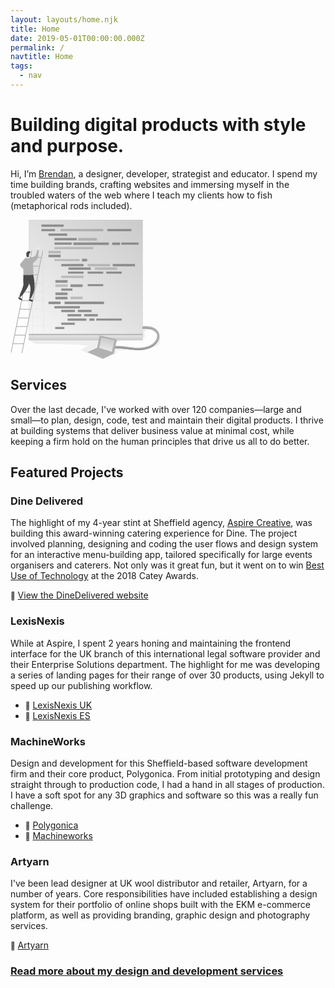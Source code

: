 ```yaml
---
layout: layouts/home.njk
title: Home
date: 2019-05-01T00:00:00.000Z
permalink: /
navtitle: Home
tags:
  - nav
---
```

# Building digital products with style and purpose.

Hi, I’m [Brendan](/about), a designer, developer, strategist and educator. I spend my time building brands, crafting websites and immersing myself in the troubled waters of the web where I teach my clients how to fish (metaphorical rods included).


<section class="illustrated">

<svg width="240px" height="223px" viewBox="0 0 240 223" version="1.1" xmlns="http://www.w3.org/2000/svg" xmlns:xlink="http://www.w3.org/1999/xlink">
    <defs>
        <linearGradient x1="152.374558%" y1="-62.6912881%" x2="-11.7845172%" y2="118.011447%" id="linearGradient-1">
            <stop stop-color="#FFFFFF" stop-opacity="0" offset="0%"></stop>
            <stop stop-color="#FFFFFF" offset="100%"></stop>
        </linearGradient>
        <linearGradient x1="50.0015101%" y1="208.092105%" x2="50.0015101%" y2="-98.9473684%" id="linearGradient-2">
            <stop stop-color="#FFFFFF" stop-opacity="0" offset="0%"></stop>
            <stop stop-color="#FFFFFF" offset="99%"></stop>
        </linearGradient>
        <linearGradient x1="74.5080299%" y1="-61.7049235%" x2="26.6091382%" y2="146.279219%" id="linearGradient-3">
            <stop stop-color="#FFFFFF" stop-opacity="0" offset="0%"></stop>
            <stop stop-color="#FFFFFF" offset="100%"></stop>
        </linearGradient>
    </defs>
    <g id="Content" stroke="none" stroke-width="1" fill="none" fill-rule="evenodd">
        <g id="developing_code" style="mix-blend-mode: multiply;" fill-rule="nonzero">
            <path d="M239.680734,188.515596 C240.093578,193.166972 239.069725,197.13578 237.346789,199.288073 C235.623853,201.440367 233.047706,202.783486 230.383486,203.499083 C227.719266,204.214679 219.07156,206.383486 216.319266,206.537615 C218.994495,205.706422 229.288073,202.59633 230.631193,200.13578 C231.191721,199.004651 231.684337,197.84112 232.106422,196.651376 C233.014679,194.366972 234.20367,183.677064 235.959633,181.921101 C238.001835,179.895413 239.482569,186.258716 239.680734,188.515596 Z" id="Path" fill="#6D6D6D" opacity="0.1"></path>
            <path d="M124.788991,201.418349 C100.220733,199.194263 75.5475885,198.341563 50.8844037,198.86422 C43.8825688,199.018349 35.6697248,198.704587 31.6513761,192.968807 C36.1376147,189.473394 42.2366972,189.115596 47.9174312,188.922936 C103.750459,186.930275 155.537615,185.240367 211.370642,183.247706 C208.811009,181.392661 211.370642,176.862385 210.853211,173.741284 C216.357798,172.056881 228.005505,174.67156 231.622018,178.497248 C228.236697,176.069725 221.014679,175.194495 217.93211,176.455046 C214.849541,177.715596 212.350459,180.489908 214.029358,183.357798 C214.524771,184.205505 215.322936,184.926606 215.455046,185.900917 C215.675229,187.524771 213.974312,188.702752 212.46055,189.330275 C199.122936,194.834862 182.906422,189.566972 170.020183,196.078899 C169.248376,196.407784 168.573711,196.928944 168.06055,197.592661 C166.144954,200.504587 170.636697,203.361468 174.07156,203.93945 C186.359643,206.0205 198.788061,207.165078 211.249541,207.363303 L169.034862,209.322936 C170.240367,210.765138 169.629358,213.099083 168.225688,214.348624 C166.822018,215.598165 164.889908,216 163.040367,216.330275 C147.418349,219 125.289908,217.937615 112.2,207.522936 C116.179817,205.188991 120.594495,203.388991 124.788991,201.418349 Z" id="Path" fill="#6D6D6D" opacity="0.1"></path>
            <path d="M23.3669725,61.5247706 L17.3119266,68.4275229 C16.2550459,69.6275229 15.1100917,71.0477064 15.3522936,72.6330275 C15.550628,73.5266471 15.9926654,74.3478457 16.6293578,75.0055046 C17.7741126,76.3718147 19.0809776,77.5936503 20.5211009,78.6440367 C22.5577982,73.0954128 24.1321101,67.3981651 23.3669725,61.5247706 Z" id="Path" fill="#B3B3B3"></path>
            <rect id="Rectangle" fill="#B3B3B3" x="29.3119266" y="0" width="182.262385" height="182.730275"></rect>
            <rect id="Rectangle" fill="url(#linearGradient-1)" x="29.3119266" y="0" width="182.262385" height="182.730275"></rect>
            <polygon id="Rectangle" fill="#B3B3B3" transform="translate(17.432593, 130.820124) rotate(-78.530000) translate(-17.432593, -130.820124) " points="-65.7004343 130.242143 100.565621 130.242143 100.565621 131.398106 -65.7004343 131.398106"></polygon>
            <polygon id="Rectangle" fill="#B3B3B3" transform="translate(34.941830, 131.418429) rotate(-78.460000) translate(-34.941830, -131.418429) " points="-48.4223904 130.840447 118.30605 130.840447 118.30605 131.99641 -48.4223904 131.99641"></polygon>
            <rect id="Rectangle" fill="#B3B3B3" x="31.6348624" y="59.8678899" width="17.6697248" height="1.1559633"></rect>
            <rect id="Rectangle" fill="#B3B3B3" x="28.8495413" y="73.6623853" width="17.6697248" height="1.1559633"></rect>
            <rect id="Rectangle" fill="#B3B3B3" x="26.0587156" y="87.4513761" width="17.6697248" height="1.1559633"></rect>
            <rect id="Rectangle" fill="#B3B3B3" x="23.2678899" y="101.245872" width="17.6697248" height="1.1559633"></rect>
            <rect id="Rectangle" fill="#B3B3B3" x="20.4770642" y="115.040367" width="17.6697248" height="1.1559633"></rect>
            <rect id="Rectangle" fill="#B3B3B3" x="17.6862385" y="128.834862" width="17.6697248" height="1.1559633"></rect>
            <rect id="Rectangle" fill="#B3B3B3" x="14.9009174" y="142.629358" width="17.6697248" height="1.1559633"></rect>
            <rect id="Rectangle" fill="#B3B3B3" x="12.1100917" y="156.423853" width="17.6697248" height="1.1559633"></rect>
            <rect id="Rectangle" fill="#B3B3B3" x="9.31926606" y="170.218349" width="17.6697248" height="1.1559633"></rect>
            <rect id="Rectangle" fill="#B3B3B3" x="6.52844037" y="184.012844" width="17.6697248" height="1.1559633"></rect>
            <rect id="Rectangle" fill="#B3B3B3" x="3.73761468" y="197.801835" width="17.6697248" height="1.1559633"></rect>
            <path d="M53.8458716,182.576147 L52.4036697,51.4899083 L51.1981651,51.2587156 L51.3082569,61.2385321 L48.0880734,61.2385321 C48.0385321,59.5211009 47.8018349,57.8587156 47.1963303,56.7357798 C45.4954128,53.5706422 43.3431193,56.7357798 42.7266055,58.8550459 C42.4513761,59.7798165 42.0220183,60.7541284 41.1908257,61.2220183 L37.9431193,61.2220183 C37.5627033,61.145032 37.1752653,61.1081331 36.787156,61.1119266 C36.5476945,61.1243615 36.309942,61.1593793 36.0770642,61.2165138 L34.4256881,61.2165138 L34.2990826,51.0605505 L33.093578,50.8348624 L33.2477064,63.4183486 C33.1651376,63.5504587 33.0825688,63.6880734 33.0110092,63.8311927 C32.2733945,65.2788991 32.0862385,66.9302752 31.9100917,68.5486239 C30.3688073,84.7486239 31.1834862,101.06422 32.0036697,117.313761 C32.146789,120.126606 32.2954128,122.988991 33.2587156,125.636697 C33.4652906,126.208344 33.7213056,126.760894 34.0238532,127.288073 L34.7174312,182.620183 L53.8458716,182.576147 Z M52.640367,182.306422 L35.9449541,182.26789 L35.7963303,169.943119 L52.5027523,169.981651 L52.640367,182.306422 Z M52.4917431,168.853211 L35.7688073,168.814679 L35.6146789,156.489908 L52.3431193,156.533945 L52.4917431,168.853211 Z M52.3431193,155.405505 L35.6146789,155.344954 L35.4605505,143.020183 L52.2055046,143.06422 L52.3431193,155.405505 Z M52.1944954,141.952294 L35.4440367,141.908257 L35.2899083,129.583486 L36.3908257,129.583486 C36.5443615,129.665717 36.7024103,129.739228 36.8642202,129.80367 C37.8247351,130.133151 38.877966,130.057636 39.7816514,129.594495 L52.0678899,129.594495 L52.1944954,141.952294 Z M52.0458716,128.499083 L40.9926606,128.499083 C41.1483857,128.235701 41.2494776,127.943658 41.2899083,127.640367 C41.4440367,126.489908 40.8055046,125.411009 40.3706422,124.337615 C39.3302752,121.761468 39.4348624,118.921101 40.0513761,116.174312 L51.9137615,116.201835 L52.0458716,128.499083 Z M51.8972477,115.045872 L40.3376147,115.045872 C40.5357798,114.324771 40.7669725,113.614679 41.0146789,112.921101 C42.2477064,109.519266 43.9211009,106.249541 44.7357798,102.737615 L51.7651376,102.737615 L51.8972477,115.045872 Z M51.7321101,101.592661 L44.9559633,101.592661 C45.6495413,97.546789 45.1045872,93.3357798 45.3633028,89.2678899 L51.6,89.2678899 L51.7321101,101.592661 Z M51.5834862,88.1394495 L45.4623853,88.1394495 C45.5619931,87.1558366 45.7330876,86.1807816 45.9743119,85.2220183 C46.3376147,83.8348624 46.8770642,82.4697248 47.1027523,81.066055 C47.2843368,79.3199573 47.2510608,77.5581788 47.0036697,75.8201835 L51.4513761,75.8201835 L51.5834862,88.1394495 Z M51.3027523,62.3669725 L51.440367,74.6917431 L46.9155963,74.6917431 C46.8706696,74.0983798 46.8559717,73.5031144 46.8715596,72.9082569 C46.9486239,70.7834862 47.5376147,68.7082569 47.7853211,66.5944954 C47.9579085,65.1932973 48.0571265,63.7840348 48.0825688,62.3724771 L51.3027523,62.3669725 Z" id="Shape" fill="#AAAAAA" opacity="0.1"></path>
            <g id="Group" opacity="0.75" transform="translate(48.990826, 7.155963)" fill="#747474">
                <rect id="Rectangle" x="0.467889908" y="0.440366972" width="35.6477064" height="3.72110092"></rect>
                <rect id="Rectangle" x="0.467889908" y="7.64587156" width="21.759633" height="3.50091743"></rect>
                <rect id="Rectangle" opacity="0.54" x="31.0018349" y="7.64587156" width="68.4715596" height="3.52293578"></rect>
                <rect id="Rectangle" x="105.880734" y="7.64587156" width="38.5431193" height="3.52293578"></rect>
                <rect id="Rectangle" x="11.7853211" y="14.8513761" width="29.9174312" height="3.69357798"></rect>
                <rect id="Rectangle" opacity="0.48" x="11.7853211" y="42.5449541" width="19.4201835" height="4.1559633"></rect>
                <rect id="Rectangle" x="65.4110092" y="55.2495413" width="8.20183486" height="4.13944954"></rect>
                <rect id="Rectangle" x="11.7853211" y="48.7431193" width="19.4201835" height="4.1559633"></rect>
                <rect id="Rectangle" x="11.7853211" y="123.754128" width="19.4201835" height="4.1559633"></rect>
                <rect id="Rectangle" x="22.8385321" y="89.4275229" width="19.4201835" height="4.1559633"></rect>
                <rect id="Rectangle" opacity="0.48" x="22.8385321" y="96.2477064" width="19.4201835" height="4.1559633"></rect>
                <rect id="Rectangle" x="22.8385321" y="109.266055" width="19.4201835" height="4.1559633"></rect>
                <rect id="Rectangle" x="22.8385321" y="116.086239" width="19.4201835" height="4.1559633"></rect>
                <rect id="Rectangle" x="47.0201835" y="96.2477064" width="19.4201835" height="4.1559633"></rect>
                <rect id="Rectangle" opacity="0.48" x="47.0201835" y="115.877064" width="19.4201835" height="4.1559633"></rect>
                <rect id="Rectangle" x="37.5137615" y="123.754128" width="63.0440367" height="4.1559633"></rect>
                <rect id="Rectangle" x="21.3908257" y="22.0568807" width="35.6477064" height="3.72110092"></rect>
                <rect id="Rectangle" opacity="0.52" x="59.3669725" y="22.0568807" width="29.8788991" height="4.13394495"></rect>
                <rect id="Rectangle" x="21.3412844" y="29.2678899" width="27.5284404" height="3.50091743"></rect>
                <rect id="Rectangle" opacity="0.48" x="21.3412844" y="55.7174312" width="40.2495413" height="3.26422018"></rect>
                <rect id="Rectangle" x="128.383486" y="29.2678899" width="27.5284404" height="3.50091743"></rect>
                <rect id="Rectangle" x="51.5119266" y="29.2678899" width="56.8073394" height="3.88073394"></rect>
                <rect id="Rectangle" x="113.713761" y="29.2678899" width="12.5229358" height="3.94678899"></rect>
                <rect id="Rectangle" opacity="0.48" x="21.2366972" y="36.4733945" width="62.0697248" height="3.4733945"></rect>
                <rect id="Rectangle" x="21.2366972" y="131.014679" width="40.9376147" height="3.62752294"></rect>
                <rect id="Rectangle" x="32.240367" y="63.5944954" width="35.6477064" height="3.72110092"></rect>
                <rect id="Rectangle" opacity="0.48" x="32.240367" y="82.3981651" width="35.6477064" height="3.72110092"></rect>
                <rect id="Rectangle" x="32.240367" y="157.414679" width="21.6495413" height="3.6"></rect>
                <rect id="Rectangle" x="22.4807339" y="164.388991" width="14.6642202" height="3.32477064"></rect>
                <rect id="Rectangle" x="32.240367" y="136.954128" width="21.9798165" height="3.72110092"></rect>
                <rect id="Rectangle" x="58.7449541" y="136.954128" width="21.9798165" height="3.72110092"></rect>
                <rect id="Rectangle" x="42.3192661" y="143.774312" width="21.9798165" height="3.72110092"></rect>
                <rect id="Rectangle" x="68.8183486" y="143.774312" width="21.9798165" height="3.72110092"></rect>
                <rect id="Rectangle" x="42.3192661" y="150.748624" width="30.1541284" height="3.72110092"></rect>
                <rect id="Rectangle" x="77.1908257" y="150.748624" width="8.05321101" height="3.72110092"></rect>
                <rect id="Rectangle" x="32.240367" y="102.858716" width="17.8293578" height="3.5559633"></rect>
                <rect id="Rectangle" x="43.0788991" y="75.787156" width="24.8146789" height="3.31376147"></rect>
                <rect id="Rectangle" x="74.4880734" y="75.787156" width="24.8146789" height="3.31376147"></rect>
                <rect id="Rectangle" x="74.4880734" y="95.8348624" width="24.8146789" height="3.31376147"></rect>
                <rect id="Rectangle" x="104.245872" y="75.787156" width="24.8146789" height="3.31376147"></rect>
                <rect id="Rectangle" x="88.1724771" y="150.902752" width="40.8880734" height="3.31376147"></rect>
                <rect id="Rectangle" opacity="0.48" x="74.4" y="63.5944954" width="35.6477064" height="3.72110092"></rect>
                <rect id="Rectangle" x="43.8165138" y="69.1761468" width="35.6477064" height="3.72110092"></rect>
                <rect id="Rectangle" opacity="0.48" x="85.9706422" y="69.1761468" width="35.6477064" height="3.72110092"></rect>
                <rect id="Rectangle" x="114.53945" y="63.5944954" width="35.6477064" height="3.72110092"></rect>
            </g>
            <path d="M44.0642202,48.0055046 C43.9582043,47.682615 43.9115794,47.3431859 43.9266055,47.0036697 C43.9487212,46.8577137 43.9487212,46.7092587 43.9266055,46.5633028 C43.8453827,46.357719 43.7237125,46.1705342 43.5688073,46.012844 C43.2149367,45.5387866 43.1200213,44.9197736 43.3155963,44.3614679 C43.6954128,44.2844037 43.8275229,43.987156 43.959633,43.6293578 C44.0525367,43.2576948 44.2069615,42.9041922 44.4165138,42.5834862 C44.4626006,42.5135084 44.5370353,42.4672382 44.6201835,42.4568807 C44.711295,42.4659188 44.7908438,42.5224404 44.8293578,42.6055046 C44.9889908,42.9247706 44.7798165,43.359633 44.9944954,43.640367 C45.1211009,43.7944954 45.3412844,43.8440367 45.4954128,43.9651376 C45.8256881,44.212844 45.8422018,44.7192661 46.133945,45 C46.2028918,45.0534017 46.2656654,45.114329 46.3211009,45.1816514 C46.3818684,45.2924082 46.405048,45.4198956 46.387156,45.5449541 C46.3539588,46.0350082 46.184254,46.5059866 45.8972477,46.9045872 C45.6184181,47.1838791 45.4172968,47.531098 45.3137615,47.9119266 C45.3157762,48.0308472 45.3009503,48.1494546 45.2697248,48.2642202 C45.1658691,48.4639776 44.9356929,48.5629533 44.7192661,48.5009174 C44.5155963,48.4513761 44.2348624,48.1100917 44.0642202,48.0055046 Z" id="Path" fill="#F0F0F0"></path>
            <path d="M33.3247706,61.3045872 C33.1713033,61.0933552 32.9855439,60.9075958 32.7743119,60.7541284 C32.4293848,60.5330806 32.0209858,60.4324325 31.612844,60.4678899 C31.2088678,60.5070749 30.8079703,60.5732782 30.412844,60.666055 C28.6844037,60.9853211 26.9119266,60.5834862 25.1559633,60.666055 C23.1853211,60.7816514 22.4477064,62.8678899 22.1009174,63.7045872 C21.4226966,65.3174935 20.9885729,67.0224496 20.812844,68.7633028 C20.7302752,69.5889908 20.7082569,70.4146789 20.6862385,71.2513761 C20.587156,74.6256881 20.3614679,77.9669725 20.493578,81.3412844 L20.7137615,86.8788991 C20.6891947,87.2114914 20.7763721,87.5427655 20.9614679,87.8201835 C21.1645305,88.0218229 21.4233783,88.1579577 21.7045872,88.2110092 C24.8146789,89.1082569 28.0954128,89.1302752 31.3321101,89.1302752 C32.9834862,89.1302752 34.866055,89.0311927 35.9559633,87.787156 C37.1559633,86.4110092 36.8422018,84.3357798 36.5889908,82.5302752 C35.6587156,75.6055046 37.5412844,66.8752294 33.3247706,61.3045872 Z" id="Path" fill="#B3B3B3"></path>
            <path d="M31.1559633,58.7724771 C31.5613222,58.4839899 31.8962658,58.1076487 32.1357798,57.6715596 C32.2936386,57.2521538 32.348387,56.8009514 32.2954128,56.3559633 C32.2640948,55.650067 32.0760627,54.9599894 31.7449541,54.3357798 C31.4064128,53.7070154 30.8191111,53.2495593 30.1266055,53.0752294 C29.0256881,52.8495413 27.8917431,53.6256881 27.3743119,54.6055046 C26.9019383,55.6404518 26.6776402,56.7713664 26.7192661,57.9082569 C26.6807339,59.333945 25.5853211,61.5137615 26.9229358,62.0146789 C28.4697248,62.5926606 29.6752294,60.9137615 29.933945,60.1761468 C30.1936935,59.5978223 30.6189172,59.1093896 31.1559633,58.7724771 L31.1559633,58.7724771 Z" id="Path" fill="#F0F0F0"></path>
            <path d="M31.6513761,51.4733945 C31.6452575,51.9617063 31.5022194,52.4385 31.2385321,52.8495413 C31.0087696,53.2995252 30.7319967,53.7239103 30.412844,54.1155963 C30.1910379,54.334557 30.0052568,54.5872194 29.8623853,54.8642202 C29.7433416,55.3433804 29.7859141,55.8484451 29.9834862,56.3009174 C29.746789,56.4220183 29.5211009,55.8825688 29.3009174,56.0311927 C29.2603349,56.0678433 29.2315897,56.1157519 29.2183486,56.1688073 C29.1093684,56.5157614 29.2003589,56.8945358 29.4550459,57.1541284 C29.5283099,57.2123982 29.5883521,57.2855747 29.6311927,57.3688073 C29.6972477,57.5394495 29.5541284,57.7155963 29.4880734,57.8862385 C29.3229358,58.3045872 29.6146789,58.8165138 29.3944954,59.2073394 C29.1659936,59.4991108 28.8060267,59.6563378 28.4366972,59.6256881 C27.7926606,59.6697248 27.1486239,59.6862385 26.5045872,59.6697248 C26.3733758,59.6783509 26.2422438,59.6517444 26.1247706,59.5926606 C25.9564711,59.4566821 25.8510719,59.2578155 25.8330275,59.0422018 C25.4575257,57.4570311 25.2727302,55.8326789 25.2825688,54.2036697 C25.2428031,53.7228788 25.3544383,53.2416922 25.6018349,52.8275229 C25.7944954,52.5688073 26.0752294,52.3981651 26.2788991,52.1614679 C26.4825688,51.9247706 26.6807339,51.4733945 26.9504587,51.1761468 C27.3542082,50.8075653 27.8509981,50.5563152 28.387156,50.4495413 C29.4495413,50.1688073 31.5302752,49.7669725 31.6513761,51.4733945 Z" id="Path" fill="#494949"></path>
            <path d="M20.6146789,101.636697 C20.7145063,102.469575 20.7347813,103.310067 20.6752294,104.146789 C20.5797323,104.816864 20.4287548,105.477851 20.2238532,106.122936 C19.5342802,108.738066 18.6586543,111.30056 17.6036697,113.790826 C16.8440367,115.442202 15.9137615,117.093578 15.3082569,118.811009 C14.6806719,120.847365 14.2764596,122.945947 14.1027523,125.069725 C14.6356782,124.929318 15.1099989,124.622744 15.4568807,124.194495 C20.3391977,119.261635 24.4463153,113.617828 27.6385321,107.455046 C28.3636074,106.1534 28.9186012,104.764066 29.2899083,103.321101 C29.521126,102.096094 29.6372283,100.852141 29.6366972,99.6055046 C29.7781137,96.9177738 29.7376545,94.2235569 29.5155963,91.5412844 C29.4165138,90.6055046 29.1963303,89.5541284 28.4146789,89.0587156 C28.0173529,88.8464855 27.5767781,88.7278692 27.1266055,88.7119266 C25.6238532,88.5743119 24.0880734,88.7119266 22.6073394,88.3816514 C22.0568807,88.2715596 21.2036697,87.7431193 20.7963303,88.0954128 C20.3889908,88.4477064 20.6146789,90.1761468 20.5926606,90.6495413 C20.373625,94.3088824 20.3809785,97.9782635 20.6146789,101.636697 L20.6146789,101.636697 Z" id="Path" fill="#494949"></path>
            <path d="M32.0422018,109.409174 C32.172303,111.518467 32.0540608,113.635741 31.6899083,115.717431 L30.2642202,126.407339 C30.4157585,126.672769 30.6708205,126.863256 30.9683511,126.933202 C31.2658818,127.003147 31.5790992,126.946256 31.8330275,126.776147 C32.3271102,126.416586 32.7088982,125.924079 32.933945,125.355963 C35.0972477,121.106422 37.2880734,116.774312 38.0917431,112.078899 C38.4302352,109.872043 38.5684129,107.639092 38.5045872,105.407339 C38.4356394,99.8006198 37.7937715,94.215631 36.5889908,88.7394495 C36.562991,88.4773055 36.4438548,88.233174 36.253211,88.0513761 C36.0063333,87.9215578 35.7205571,87.8863252 35.4495413,87.9522936 L30.5449541,88.5688073 C29.3724771,88.7174312 23.653211,88.5412844 23.653211,88.5412844 C23.653211,88.5412844 25.640367,93.4293578 26.2073394,94.9431193 C27.9302752,99.5449541 32.0422018,104.322936 32.0422018,109.409174 Z" id="Path" fill="#494949"></path>
            <path d="M12.9908257,125.900917 C13.081018,126.112659 13.2184717,126.300952 13.3926606,126.451376 C14.4878585,127.525523 15.8940688,128.226702 17.4110092,128.455046 C17.8161898,128.572959 18.2535198,128.468335 18.5614679,128.179817 C18.7815539,127.826441 18.7241522,127.367227 18.4238532,127.078899 C18.1397451,126.80577 17.8050436,126.590738 17.4385321,126.445872 C16.7113869,126.160851 16.1312463,125.592631 15.8311927,124.87156 C15.0440367,122.251376 12.3137615,123.748624 12.9908257,125.900917 Z" id="Path" fill="#F0F0F0"></path>
            <path d="M29.7412844,128.752294 C30.0170244,129.196646 30.4336964,129.535798 30.9247706,129.715596 C32.1137615,130.266055 33.4513761,130.73945 34.7394495,130.442202 C35.1157067,130.378866 35.4571632,130.183748 35.7027523,129.891743 C35.9465077,129.587233 35.9324994,129.150643 35.6697248,128.862385 C35.3724771,128.592661 34.9045872,128.675229 34.5027523,128.631193 C34.0324471,128.573822 33.6094385,128.31721 33.3412844,127.926606 C33.1926606,127.706422 33.0990826,127.453211 32.9614679,127.227523 C31.7779817,125.234862 28.7229358,126.655046 29.7412844,128.752294 Z" id="Path" fill="#F0F0F0"></path>
            <path d="M12.8972477,124.12844 C13.1164187,123.881791 13.447113,123.76532 13.7724771,123.820183 C14.2348624,123.930275 14.4770642,124.475229 14.9174312,124.662385 C15.1155963,124.744954 15.3357798,124.750459 15.5394495,124.822018 C15.9195097,125.005111 16.2570256,125.265748 16.5302752,125.587156 C17.3119266,126.302752 18.440367,126.688073 18.9577982,127.59633 C19.0885882,127.779046 19.1156529,128.016382 19.0293578,128.223853 C18.9271967,128.362855 18.7714715,128.452696 18.6,128.47156 C18.0110092,128.587156 17.2348624,128.79633 16.6788991,128.565138 C15.7181007,128.18789 14.7870346,127.738917 13.893578,127.222018 C13.4036697,126.924771 13.0513761,126.121101 12.6990826,125.642202 C12.2697248,125.069725 12.4073394,124.634862 12.8972477,124.12844 Z" id="Path" fill="#494949"></path>
            <path d="M29.8183486,127.062385 C29.6697248,127.001835 29.4880734,126.924771 29.3724771,127.034862 C29.346257,127.059578 29.3256137,127.089604 29.3119266,127.122936 C29.0349851,127.827614 29.2362339,128.630398 29.812844,129.121101 C30.3810867,129.595769 31.0273652,129.968264 31.7229358,130.222018 C32.4159283,130.583618 33.1575364,130.843181 33.9247706,130.992661 C34.702469,131.137928 35.4967587,130.841393 35.9889908,130.222018 C36.1509593,129.993673 36.2198514,129.7122 36.1816514,129.434862 C36.066055,128.829358 35.3779817,128.565138 34.8055046,128.333945 C34.0788991,128.047706 33.4458716,127.524771 32.6972477,127.293578 C31.7394495,126.979817 30.7155963,127.431193 29.8183486,127.062385 Z" id="Path" fill="#494949"></path>
            <path d="M33.2807339,60.9522936 L37.6073394,58.8 C38.1523595,58.554827 38.6676198,58.2482564 39.1431193,57.8862385 C41.7137615,55.7944954 41.5706422,51.9302752 42.9027523,48.8972477 C42.9689208,48.6935041 43.1029903,48.5186308 43.2825688,48.4018349 C43.4404213,48.3494225 43.609018,48.3380565 43.7724771,48.3688073 L45.5174312,48.5779817 L44.1247706,58.8220183 C44.0490477,59.5722348 43.8864918,60.3111251 43.640367,61.0238532 C43.4252452,61.526505 43.1596642,62.0060263 42.8477064,62.4550459 C41.1752418,64.9643315 39.0488865,67.1392253 36.5779817,68.8678899 C36.3198113,69.0768101 36.0192861,69.2270727 35.6972477,69.3082569 C35.3177934,69.367434 34.9294995,69.2955996 34.5963303,69.1045872 C33.4018349,68.4825688 32.906422,67.040367 32.6752294,65.7137615 C32.3192009,64.1043933 32.5332323,62.4213284 33.2807339,60.9522936 L33.2807339,60.9522936 Z" id="Path" fill="#B3B3B3"></path>
            <rect id="Rectangle" fill="#B3B3B3" x="29.3119266" y="182.730275" width="182.262385" height="10.2275229"></rect>
            <rect id="Rectangle" fill="url(#linearGradient-2)" x="29.3119266" y="184.590826" width="182.262385" height="8.36697248"></rect>
            <path d="M237.99633,189.159633 C237.192661,192.902752 234.99633,196.921101 230.933945,200.333945 C223.480734,206.598165 213.842202,208.222018 207.066055,208.486239 C206.229358,208.519266 205.414679,208.53578 204.566972,208.53578 C198.511927,208.53578 192.456881,207.737615 186.6,206.961468 L182.449541,206.411009 C175.431193,205.53578 167.344954,204.814679 160.211009,207.330275 L159.583486,205.546789 L158.92844,203.697248 C166.849541,200.900917 175.469725,201.66055 182.922936,202.59633 C184.315596,202.766972 185.708257,202.954128 187.106422,203.146789 C193.612844,204.005505 200.344954,204.897248 206.922936,204.644037 C213.093578,204.401835 221.845872,202.948624 228.462385,197.388991 C231.099083,195.187156 233.416514,191.950459 234.236697,188.526606 C234.700706,186.729177 234.653041,184.837829 234.099083,183.066055 C233.859662,182.330246 233.528622,181.62748 233.113761,180.974312 C231.242202,178.018349 227.878899,176.119266 225,175.27156 C220.722936,174.011009 216.055046,174.170642 211.530275,174.330275 L211.365138,174.330275 L211.304587,172.634862 L211.227523,170.482569 C215.873394,170.311927 221.13578,170.119266 226.089908,171.583486 C231.853211,173.278899 236.218349,177.13211 237.759633,181.882569 C238.471322,184.246186 238.552917,186.754764 237.99633,189.159633 L237.99633,189.159633 Z" id="Path" fill="#B3B3B3"></path>
            <path d="M238.073394,187.06789 C237.743119,191.377982 235.557798,196.33211 230.702752,200.416514 C223.249541,206.675229 213.605505,208.304587 206.829358,208.563303 C205.998165,208.59633 205.177982,208.612844 204.330275,208.612844 C198.275229,208.612844 192.220183,207.814679 186.368807,207.038532 L182.212844,206.488073 C175.194495,205.612844 167.108257,204.891743 159.979817,207.407339 L158.697248,203.774312 C159.016514,203.66422 159.33578,203.554128 159.66055,203.455046 L160.288073,205.238532 C167.444037,202.722936 175.508257,203.444037 182.526606,204.319266 L186.677064,204.869725 C192.53945,205.645872 198.577982,206.444037 204.644037,206.444037 C205.475229,206.444037 206.295413,206.444037 207.143119,206.394495 C213.919266,206.130275 223.557798,204.506422 231.011009,198.242202 C235.073394,194.829358 237.269725,190.811009 238.073394,187.06789 Z" id="Path" fill="#939393"></path>
            <polygon id="Path" fill="#B3B3B3" points="144.313761 185.620183 170.350459 191.565138 165.390826 214.348624 148.161468 222.611009 124.552294 212.333945 140.388991 205.255046"></polygon>
            <polygon id="Path" fill="#B3B3B3" points="142.607339 185.157798 168.644037 191.097248 163.684404 213.880734 146.790826 222.099083 123.181651 211.816514 138.682569 204.787156"></polygon>
            <polygon id="Path" fill="#B3B3B3" points="141.985321 204.891743 162.137615 211.249541 166.321101 192.80367 145.398165 188.311927"></polygon>
            <polygon id="Path" fill="url(#linearGradient-3)" points="141.985321 204.891743 162.137615 211.249541 166.321101 192.80367 145.398165 188.311927"></polygon>
            <path d="M233.691743,181.078899 L233.108257,180.968807 C231.236697,178.012844 227.873394,176.113761 224.994495,175.266055 C220.717431,174.005505 215.900917,174.165138 211.376147,174.330275 L211.326606,172.480734 C211.326606,172.480734 221.234862,171.930275 227.102752,174.748624 C230.823853,176.543119 233.691743,181.078899 233.691743,181.078899 Z" id="Path" fill="#939393"></path>
        </g>
    </g>
</svg>

## Services

Over the last decade, I've worked with over 120 companies—large and small—to plan, design, code, test and maintain their digital products.
I thrive at building systems that deliver business value at minimal cost, while keeping a firm hold on the human principles that drive us all to do better.

</section>


## Featured Projects

### Dine Delivered

The highlight of my 4-year stint at Sheffield agency, [Aspire Creative](https://www.aspirecreative.co.uk), was building this award-winning catering experience for Dine. The project involved planning, designing and coding the user flows and design system for an interactive menu-building app, tailored specifically for large events organisers and caterers. Not only was it great fun, but it went on to win [Best Use of Technology](https://www.thecaterer.com/articles/532082/cateys-2018-best-use-of-technology-award-dine-delivered
) at the 2018 Catey Awards.

<small>🔗</small> <a href="https://www.dinedelivered.com" target="_blank" rel="noopener noreferrer">View the DineDelivered website</a>


### LexisNexis

While at Aspire, I spent 2 years honing and maintaining the frontend interface for the UK branch of this international legal software provider and their Enterprise Solutions department. The highlight for me was developing a series of landing pages for their range of over 30 products, using Jekyll to speed up our publishing workflow.

<ul class="list-inline">
  <li>
    <small>🔗</small> <a href="https://www.lexisnexis.co.uk" target="_blank" rel="noopener noreferrer">LexisNexis UK</a>
  </li>
  <li>
    <small>🔗</small> <a href="https://www.lexisnexis-es.co.uk" target="_blank" rel="noopener noreferrer">LexisNexis ES</a>
  </li>
</ul>


### MachineWorks

Design and development for this Sheffield-based software development firm and their core product, Polygonica. From initial prototyping and design straight through to production code, I had a hand in all stages of production. I have a soft spot for any 3D graphics and software so this was a really fun challenge.

<ul class="list-inline">
  <li>
    <small>🔗</small> <a href="https://www.polygonica.com" target="_blank" rel="noopener noreferrer">Polygonica</a>
  </li>
  <li>
    <small>🔗</small> <a href="https://www.machineworks.com" target="_blank" rel="noopener noreferrer">Machineworks</a>
  </li>

</ul>


### Artyarn

I've been lead designer at UK wool distributor and retailer, Artyarn, for a number of years. Core responsibilities have included establishing a design system for their portfolio of online shops built with the EKM e-commerce platform, as well as providing branding, graphic design and photography services.

<small>🔗</small> <a href="https://www.artyarn.co.uk/" target="_blank" rel="noopener noreferrer">Artyarn</a>

<h3><a href="/services">Read more about my design and development services</a></h3>
